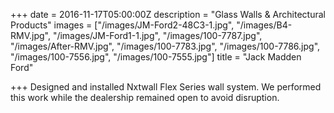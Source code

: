 +++
date = 2016-11-17T05:00:00Z
description = "Glass Walls & Architectural Products"
images = ["/images/JM-Ford2-48C3-1.jpg", "/images/B4-RMV.jpg", "/images/JM-Ford1-1.jpg", "/images/100-7787.jpg", "/images/After-RMV.jpg", "/images/100-7783.jpg", "/images/100-7786.jpg", "/images/100-7556.jpg", "/images/100-7555.jpg"]
title = "Jack Madden Ford"

+++
Designed and installed Nxtwall Flex Series wall system. We performed this work while the dealership remained open to avoid disruption.
